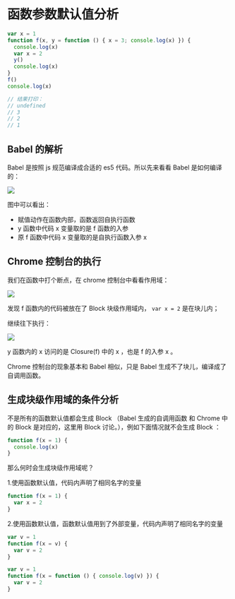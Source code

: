 # 函数参数默认值分析

```js
var x = 1
function f(x, y = function () { x = 3; console.log(x) }) {
  console.log(x)
  var x = 2
  y()
  console.log(x)
}
f()
console.log(x)

// 结果打印：
// undefined
// 3
// 2
// 1
```

## Babel 的解析

Babel 是按照 js 规范编译成合适的 es5 代码。所以先来看看 Babel 是如何编译的：

![](http://storage.icyc.cc/p/20211116/rc-upload-1637039204053-2.png)

图中可以看出：

* 赋值动作在函数内部，函数返回自执行函数
* y 函数中代码 x 变量取的是 f 函数的入参
* 原 f 函数中代码 x 变量取的是自执行函数入参 x

## Chrome 控制台的执行

我们在函数中打个断点，在 chrome 控制台中看看作用域：

![](http://storage.icyc.cc/p/20211116/rc-upload-1637039204053-5.png)

发现 f 函数内的代码被放在了 Block 块级作用域内， ```var x = 2``` 是在块儿内；

继续往下执行：

![](http://storage.icyc.cc/p/20211116/rc-upload-1637043990987-2.png)

y 函数内的 x 访问的是 Closure(f) 中的 x ，也是 f 的入参 x 。

Chrome 控制台的现象基本和 Babel 相似，只是 Babel 生成不了块儿，编译成了自调用函数。

## 生成块级作用域的条件分析

不是所有的函数默认值都会生成 Block （Babel 生成的自调用函数 和 Chrome 中的 Block 是对应的，这里用 Block 讨论。），例如下面情况就不会生成 Block ：

```js
function f(x = 1) {
  console.log(x)
}
```

那么何时会生成块级作用域呢？

1.使用函数默认值，代码内声明了相同名字的变量

```js
function f(x = 1) {
  var x = 2
}
```

2.使用函数默认值，函数默认值用到了外部变量，代码内声明了相同名字的变量

```js
var v = 1
function f(x = v) {
  var v = 2
}
```

```js
var v = 1
function f(x = function () { console.log(v) }) {
  var v = 2
}
```
